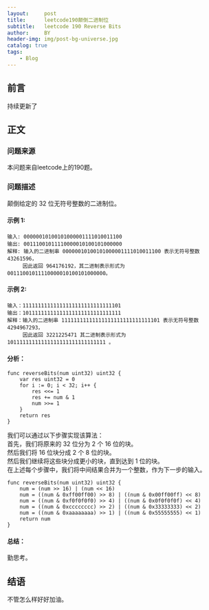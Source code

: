 ```yaml
---
layout:     post
title:      leetcode190颠倒二进制位
subtitle:   leetcode 190 Reverse Bits
author:     BY
header-img: img/post-bg-universe.jpg
catalog: true
tags:
    - Blog
---
```



## 前言

持续更新了

## 正文

### 问题来源

本问题来自leetcode上的190题。  

### 问题描述

颠倒给定的 32 位无符号整数的二进制位。  

#### 示例 1:
```
输入: 00000010100101000001111010011100
输出: 00111001011110000010100101000000
解释: 输入的二进制串 00000010100101000001111010011100 表示无符号整数 43261596，
     因此返回 964176192，其二进制表示形式为 00111001011110000010100101000000。
```

#### 示例 2:
```
输入：11111111111111111111111111111101
输出：10111111111111111111111111111111
解释：输入的二进制串 11111111111111111111111111111101 表示无符号整数 4294967293，
     因此返回 3221225471 其二进制表示形式为 10111111111111111111111111111111 。
```

#### 分析：  
```
func reverseBits(num uint32) uint32 {
    var res uint32 = 0
    for i := 0; i < 32; i++ {
        res <<= 1
        res += num & 1
        num >>= 1
    }
    return res 
}
```
我们可以通过以下步骤实现该算法：  
首先，我们将原来的 32 位分为 2 个 16 位的块。  
然后我们将 16 位块分成 2 个 8 位的块。  
然后我们继续将这些块分成更小的块，直到达到 1 位的块。  
在上述每个步骤中，我们将中间结果合并为一个整数，作为下一步的输入。  
```
func reverseBits(num uint32) uint32 {
    num = (num >> 16) | (num << 16)
    num = ((num & 0xff00ff00) >> 8) | ((num & 0x00ff00ff) << 8)
    num = ((num & 0xf0f0f0f0) >> 4) | ((num & 0x0f0f0f0f) << 4)
    num = ((num & 0xcccccccc) >> 2) | ((num & 0x33333333) << 2)
    num = ((num & 0xaaaaaaaa) >> 1) | ((num & 0x55555555) << 1)
    return num
}
```

#### 总结：
勤思考。  

## 结语
不管怎么样好好加油。  
